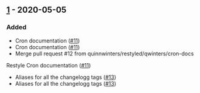 ## [1](1) - 2020-05-05
### Added
- Cron documentation ([#11](https://github.com/quinnwinters/dotfiles/pull/11))
- Cron documentation ([#11](https://github.com/quinnwinters/dotfiles/pull/11))
- Merge pull request #12 from quinnwinters/restyled/qwinters/cron-docs

Restyle  Cron documentation ([#11](https://github.com/quinnwinters/dotfiles/pull/11))
- Aliases for all the changelogg tags ([#13](https://github.com/quinnwinters/dotfiles/pull/13))
- Aliases for all the changelogg tags ([#13](https://github.com/quinnwinters/dotfiles/pull/13))



